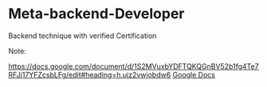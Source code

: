 # Meta-backend-Developer
Backend technique with verified Certification 

Note:

https://docs.google.com/document/d/1S2MVuxbYDFTQKQGnBV52b1fg4Te7RFJi17YFZcsbLFg/edit#heading=h.ujz2vwjobdw6
[Google Docs](https://docs.google.com/document/d/1S2MVuxbYDFTQKQGnBV52b1fg4Te7RFJi17YFZcsbLFg/edit#heading=h.ujz2vwjobdw6)
